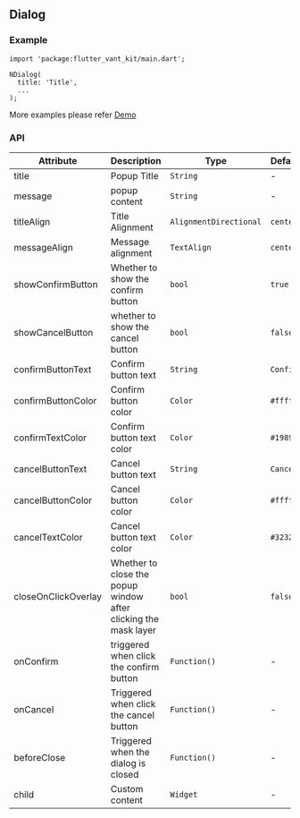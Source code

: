 ## Dialog

### Example

```
import 'package:flutter_vant_kit/main.dart';

NDialog(
  title: 'Title',
  ...
);
```

More examples please refer [Demo](https://github.com/benjaken/flutter_vant_kit/blob/master/example/lib/routes/demoDialog.dart)

### API

| Attribute | Description | Type | Default |
| ------------ | ------------ | ------------ | ------------ |
| title | Popup Title | `String` | - |
| message | popup content | `String` | - |
| titleAlign | Title Alignment | `AlignmentDirectional` | `center` |
| messageAlign | Message alignment | `TextAlign` | `center` |
| showConfirmButton | Whether to show the confirm button | `bool` | `true` |
| showCancelButton | whether to show the cancel button | `bool` | `false` |
| confirmButtonText | Confirm button text | `String` | `Confirm` |
| confirmButtonColor | Confirm button color | `Color` | `#ffffff` |
| confirmTextColor | Confirm button text color | `Color` | `#1989fa` |
| cancelButtonText | Cancel button text | `String` | `Cancel` |
| cancelButtonColor | Cancel button color | `Color` | `#ffffff` |
| cancelTextColor | Cancel button text color | `Color` | `#323233` |
| closeOnClickOverlay | Whether to close the popup window after clicking the mask layer | `bool` | `false` |
| onConfirm | triggered when click the confirm button | `Function()` | - |
| onCancel | Triggered when click the cancel button | `Function()` | - |
| beforeClose | Triggered when the dialog is closed | `Function()` | - |
| child | Custom content | `Widget` | - |
